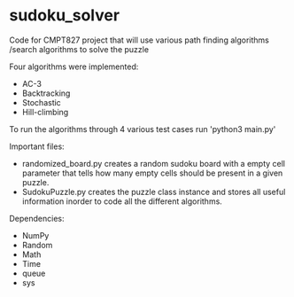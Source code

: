 # sudoku_solver
Code for CMPT827 project that will use various path finding algorithms /search algorithms to solve the puzzle

Four algorithms were implemented:
- AC-3
- Backtracking
- Stochastic
- Hill-climbing

To run the algorithms through 4 various test cases run 'python3 main.py'

Important files:
- randomized_board.py creates a random sudoku board with a empty cell parameter that tells how many empty cells should be present in a given puzzle. 
- SudokuPuzzle.py creates the puzzle class instance and stores all useful information inorder to code all the different algorithms. 

Dependencies:
- NumPy
- Random 
- Math 
- Time
- queue
- sys






